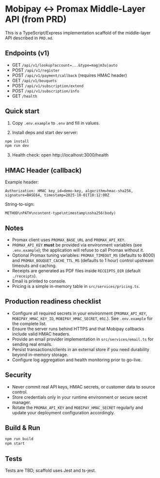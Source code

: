 # Mobipay ↔ Promax Middle-Layer API (from PRD)

This is a TypeScript/Express implementation scaffold of the middle-layer API described in `PRD.md`.

## Endpoints (v1)

- GET `/api/v1/lookup?account=...&type=mag|m3u|auto`
- POST `/api/v1/register`
- POST `/api/v1/payment/callback` (requires HMAC header)
- GET `/api/v1/bouquets`
- POST `/api/v1/subscription/extend`
- POST `/api/v1/subscription/info`
- GET `/health`

## Quick start

1) Copy `.env.example` to `.env` and fill in values.

2) Install deps and start dev server:

```bat
npm install
npm run dev
```

3) Health check: open http://localhost:3000/health

## HMAC Header (callback)

Example header:
```
Authorization: HMAC key_id=demo-key, algorithm=hmac-sha256, signature=BASE64, timestamp=2025-10-01T10:12:00Z
```
String-to-sign:
```
METHOD\nPATH\ncontent-type\ntimestamp\nsha256(body)
```

## Notes

- Promax client uses `PROMAX_BASE_URL` and `PROMAX_API_KEY`.
- `PROMAX_API_KEY` **must** be provided via environment variables (see `.env.example`); the application will refuse to call Promax without it.
- Optional Promax tuning variables: `PROMAX_TIMEOUT_MS` (defaults to 8000) and `PROMAX_BOUQUET_CACHE_TTL_MS` (defaults to 1 hour) control upstream timeouts and caching.
- Receipts are generated as PDF files inside `RECEIPTS_DIR` (default `./receipts`).
- Email is printed to console.
- Pricing is a simple in-memory table in `src/services/pricing.ts`.

## Production readiness checklist

- Configure all required secrets in your environment (`PROMAX_API_KEY`, `MOBIPAY_HMAC_KEY_ID`, `MOBIPAY_HMAC_SECRET`, etc.). See `.env.example` for the complete list.
- Ensure the server runs behind HTTPS and that Mobipay callbacks include valid HMAC headers.
- Provide an email provider implementation in `src/services/email.ts` for sending real emails.
- Persist transactions/clients in an external store if you need durability beyond in-memory storage.
- Configure log aggregation and health monitoring prior to go-live.

## Security

- Never commit real API keys, HMAC secrets, or customer data to source control.
- Store credentials only in your runtime environment or secure secret manager.
- Rotate the `PROMAX_API_KEY` and `MOBIPAY_HMAC_SECRET` regularly and update your deployment configuration accordingly.

## Build & Run

```bat
npm run build
npm start
```

## Tests

Tests are TBD; scaffold uses Jest and ts-jest.
